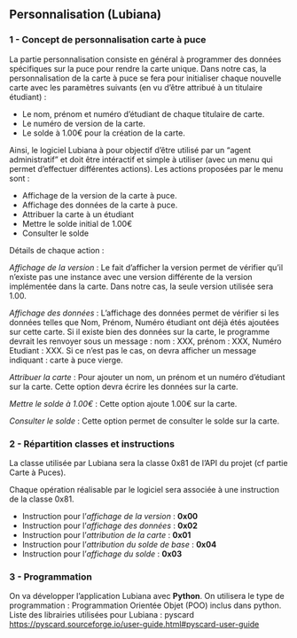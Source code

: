 ## Personnalisation (Lubiana) 

### 1 - Concept de personnalisation carte à puce
La partie personnalisation consiste en général à programmer des données spécifiques sur la puce pour rendre la carte unique. Dans notre cas, la personnalisation de la carte à puce se fera pour initialiser chaque nouvelle carte avec les paramètres suivants (en vu d’être attribué à un titulaire étudiant) : 

- Le nom, prénom et numéro d’étudiant de chaque titulaire de carte.
- Le numéro de version de la carte.
- Le solde à 1.00€ pour la création de la carte.

Ainsi, le logiciel Lubiana à pour objectif d’être utilisé par un “agent administratif” et doit être intéractif et simple à utiliser (avec un menu qui permet d’effectuer différentes actions). Les actions proposées par le menu sont : 

- Affichage de la version de la carte à puce. 
- Affichage des données de la carte à puce.
- Attribuer la carte à un étudiant
- Mettre le solde initial de 1.00€
- Consulter le solde

Détails de chaque action : 

*Affichage de la version* : Le fait d’afficher la version permet de vérifier qu’il n’existe pas une instance avec une version différente de la version implémentée dans la carte. Dans notre cas, la seule version utilisée sera 1.00.

*Affichage des données* : L’affichage des données permet de vérifier si les données telles que Nom, Prénom, Numéro étudiant ont déjà étés ajoutées sur cette carte. Si il existe bien des données sur la carte, le programme devrait les renvoyer sous un message : nom : XXX, prénom : XXX, Numéro Etudiant : XXX. Si ce n’est pas le cas, on devra afficher un message indiquant : carte à puce vierge.

*Attribuer la carte* : Pour ajouter un nom, un prénom et un numéro d’étudiant sur la carte. Cette option devra écrire les données sur la carte.

*Mettre le solde à 1.00€* : Cette option ajoute 1.00€ sur la carte.

*Consulter le solde* : Cette option permet de consulter le solde sur la carte.

### 2 - Répartition classes et instructions

La classe utilisée par Lubiana sera la classe 0x81 de l’API du projet (cf partie Carte à Puces). 

Chaque opération réalisable par le logiciel sera associée à une instruction de la classe 0x81. 

- Instruction pour l’*affichage de la version* : **0x00**
- Instruction pour l’*affichage des données* : **0x02**
- Instruction pour l’*attribution de la carte* : **0x01**
- Instruction pour l’*attribution du solde de base* : **0x04**
- Instruction pour l’*affichage du solde* : **0x03**


### 3 - Programmation

On va développer l’application Lubiana avec **Python**. On utilisera le type de programmation : Programmation Orientée Objet (POO) inclus dans python. 
Liste des librairies utilisées pour Lubiana : 
pyscard https://pyscard.sourceforge.io/user-guide.html#pyscard-user-guide




